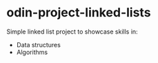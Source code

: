 # odin-project-linked-lists

Simple linked list project to showcase skills in:
* Data structures
* Algorithms

